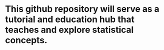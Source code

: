 # This github repository will serve as a tutorial and education hub that teaches and explore statistical concepts.

